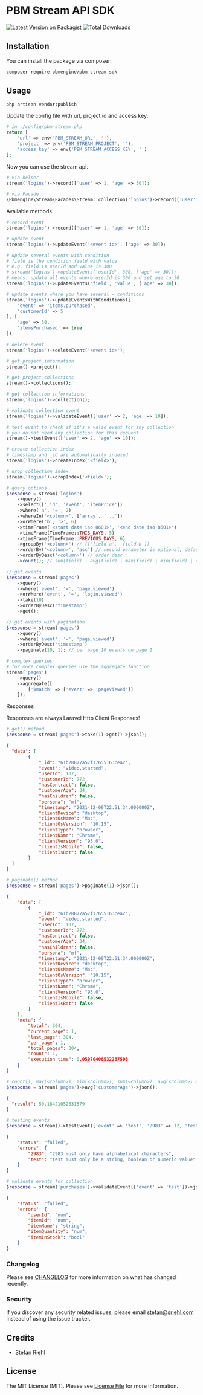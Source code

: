 # PBM Stream API SDK

[![Latest Version on Packagist](https://img.shields.io/packagist/v/gemzio/pbm-stream-sdk.svg?style=flat-square)](https://packagist.org/packages/pbmengine/pbm-stream-sdk)
[![Total Downloads](https://img.shields.io/packagist/dt/gemzio/pbm-stream-sdk.svg?style=flat-square)](https://packagist.org/packages/pbmengine/pbm-stream-sdk)

## Installation

You can install the package via composer:

```bash
composer require pbmengine/pbm-stream-sdk
```

## Usage

````shell
php artisan vendor:publish
````

Update the config file with url, project id and access key.

```php
# in ./config/pbm-stream.php
return [
    'url' => env('PBM_STREAM_URL', ''),
    'project' => env('PBM_STREAM_PROJECT', ''),
    'access_key' => env('PBM_STREAM_ACCESS_KEY', '')
];
```

Now you can use the stream api.

```php
# via helper
stream('logins')->record(['user' => 1, 'age' => 30]);

# via Facade
\Pbmengine\Stream\Facades\Stream::collection('logins')->record(['user' => 1, 'age' => 30]);
```

Available methods
```php
# record event
stream('logins')->record(['user' => 1, 'age' => 30]);

# update event
stream('logins')->updateEvent('<event id>', ['age' => 30]);

# update several events with condition
# field is the condition field with value
# e.g. field is userId and value is 300
# stream('logins')->updateEvents('userId', 300, ['age' => 30]);
# means: update all events where userId is 300 and set age to 30
stream('logins')->updateEvents('field', 'value', ['age' => 30]);

# update events where you have several = conditions
stream('logins')->updateEventsWithConditions([
    'event' => 'items.purchased',
    'customerId' => 5
], [
    'age' => 30,
    'itemsPurchased' => true
]);

# delete event
stream('logins')->deleteEvent('<event id>');

# get project information
stream()->project();

# get project collections
stream()->collections();

# get collection informations
stream('logins')->collection();

# validate collection event
stream('logins')->validateEvent(['user' => 2, 'age' => 10]);

# test event to check if it's a valid event for any collection
# you do not need any collection for this request
stream()->testEvent(['user' => 2, 'age' => 10]);

# create collection index
# timestamp and _id are automatically indexed
stream('logins')->createIndex('<field>');

# drop collection index
stream('logins')->dropIndex('<field>');

# query options
$response = stream('logins')
    ->query()
    ->select(['_id', 'event', 'itemPrice'])
    ->where('a', '=', 2)
    ->whereIn('<column>', ['array', '...']) 
    ->orWhere('b', '>', 6)
    ->timeFrame('<start date iso 8601>', '<end date iso 8601>')
    ->timeFrame(TimeFrame::THIS_DAYS, 5)
    ->timeFrame(TimeFrame::PREVIOUS_DAYS, 6)
    ->groupBy('<column>') // (['field a', 'field b'])
    ->orderBy('<column>', 'asc') // second parameter is optional, default is asc 
    ->orderByDesc('<column>') // order desc
    ->count(); // sum(field) | avg(field) | max(field) | min(field) | countUnique(field) | selectUnique(field)

// get events
$response = stream('pages')
    ->query()
    ->where('event', '=', 'page.viewed')
    ->orWhere('event', '=', 'login.viewed')
    ->take(10)
    ->orderByDesc('timestamp')
    ->get();

// get events with pagination
$response = stream('pages')
    ->query()
    ->where('event', '=', 'page.viewed')
    ->orderByDesc('timestamp')
    ->paginate(10, 1); // per page 10 events on page 1

# complex queries
# for more complex queries use the aggregate function
stream('pages')
    ->query()
    ->aggregate([
        ['$match' => ['event' => 'pageViewed']]
    ]);

```

Responses

Responses are always Laravel Http Client Responses!

```php
# get() method
$response = stream('pages')->take(1)->get()->json();
```
```json
{
  "data": [
        {
            "_id": "61b28877a57f17655163cea2",
            "event": "video.started",
            "userId": 107,
            "customerId": 772,
            "hasContract": false,
            "customerAge": 34,
            "hasChildren": false,
            "persona": "mf",
            "timestamp": "2021-12-09T22:51:34.000000Z",
            "clientDevice": "desktop",
            "clientOsName": "Mac",
            "clientOsVersion": "10.15",
            "clientType": "browser",
            "clientName": "Chrome",
            "clientVersion": "95.0",
            "clientIsMobile": false,
            "clientIsBot": false
        }
  ]
}
```

```php
# paginate() method
$response = stream('pages')->paginate(1)->json();
```

```json
{
    "data": [
        {
            "_id": "61b28877a57f17655163cea2",
            "event": "video.started",
            "userId": 107,
            "customerId": 772,
            "hasContract": false,
            "customerAge": 34,
            "hasChildren": false,
            "persona": "mf",
            "timestamp": "2021-12-09T22:51:34.000000Z",
            "clientDevice": "desktop",
            "clientOsName": "Mac",
            "clientOsVersion": "10.15",
            "clientType": "browser",
            "clientName": "Chrome",
            "clientVersion": "95.0",
            "clientIsMobile": false,
            "clientIsBot": false
        }
    ],
    "meta": {
        "total": 304,
        "current_page": 1,
        "last_page": 304,
        "per_page": 1,
        "total_pages": 304,
        "count": 1,
        "execution_time": 0.05970406532287598
    }
}
```

```php
# count(), max(<column>), min(<column>), sum(<column>), avg(<column>) method
$response = stream('pages')->avg('customerAge')->json();
```

```json
{
  "result": 50.18421052631579
}
```

```php
# testing events 
$response = stream()->testEvent(['event' => 'test', '2983' => 12, 'test' => null])->json();
```

```json
{
    "status": "failed",
    "errors": {
        "2983": "2983 must only have alphabetical characters",
        "test": "test must only be a string, boolean or numeric value"
    }
}
```

```php
# validate events for collection 
$response = stream('purchases')->validateEvent(['event' => 'test'])->json();
```

```json
{
    "status": "failed",
    "errors": {
        "userId": "num",
        "itemId": "num",
        "itemName": "string",
        "itemQuantity": "num",
        "itemInStock": "bool"
    }
}
```

### Changelog

Please see [CHANGELOG](CHANGELOG.md) for more information on what has changed recently.

### Security

If you discover any security related issues, please email stefan@sriehl.com instead of using the issue tracker.

## Credits

- [Stefan Riehl](https://github.com/stefanriehl)

## License

The MIT License (MIT). Please see [License File](LICENSE.md) for more information.
